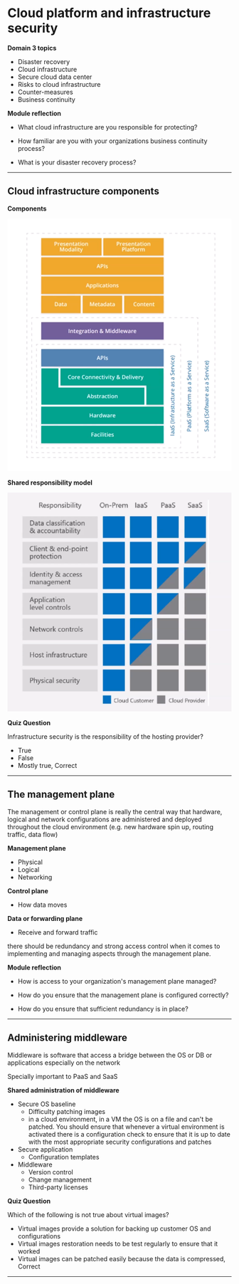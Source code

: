 # Cloud platform and infrastructure security

**Domain 3 topics**

- Disaster recovery
- Cloud infrastructure
- Secure cloud data center
- Risks to cloud infrastructure
- Counter-measures
- Business continuity

**Module reflection**

- What cloud infrastructure are you responsible for protecting?

- How familiar are you with your organizations business continuity process?

- What is your disaster recovery process?

---

## Cloud infrastructure components

**Components**

![plot](./imgs/03_01_cloud_components.png)

**Shared responsibility model**

![plot](./imgs/03_02_shared_responsibility_model.png)

**Quiz Question**

Infrastructure security is the responsibility of the hosting provider?

- True
- False
- Mostly true, Correct

---

## The management plane

The management or control plane is really the central way that hardware, logical and network configurations are administered and deployed throughout the cloud environment (e.g. new hardware spin up, routing traffic, data flow)

**Management plane**

- Physical
- Logical
- Networking

**Control plane**

- How data moves

**Data or forwarding plane**

- Receive and forward traffic

there should be redundancy and strong access control when it comes to implementing and managing aspects through the management plane.

**Module reflection**

- How is access to your organization's management plane managed?

- How do you ensure that the management plane is configured correctly?

- How do you ensure that sufficient redundancy is in place?

---

## Administering middleware

Middleware is software that access a bridge between the OS or DB or applications especially on the network

Specially important to PaaS and SaaS

**Shared administration of middleware**

- Secure OS baseline
  - Difficulty patching images
  - in a cloud environment, in a VM the OS is on a file and can't be patched. You should ensure that whenever a virtual environment is activated there is a configuration check to ensure that it is up to date with the most appropriate security configurations and patches
- Secure application
  - Configuration templates
- Middleware
  - Version control
  - Change management
  - Third-party licenses

**Quiz Question**

Which of the following is not true about virtual images?

- Virtual images provide a solution for backing up customer OS and configurations
- Virtual images restoration needs to be test regularly to ensure that it worked
- Virtual images can be patched easily because the data is compressed, Correct

---
